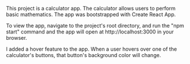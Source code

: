 This project is a calculator app.  The calculator allows users to perform basic mathematics.  The app was bootstrapped with Create React App.

To view the app, navigate to the project's root directory, and run the "npm start" command and the app will open at http://localhost:3000 in your browser.

I added a hover feature to the app.  When a user hovers over one of the calculator's buttons, that button's background color will change.  